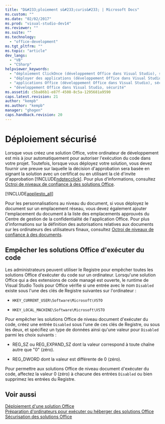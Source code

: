 ```yaml
---
title: "D&#233;ploiement s&#233;curis&#233; | Microsoft Docs"
ms.custom: ""
ms.date: "02/02/2017"
ms.prod: "visual-studio-dev14"
ms.reviewer: ""
ms.suite: ""
ms.technology: 
  - "office-development"
ms.tgt_pltfrm: ""
ms.topic: "article"
dev_langs: 
  - "VB"
  - "CSharp"
helpviewer_keywords: 
  - "déploiement ClickOnce (développement Office dans Visual Studio), sécurité"
  - "déployer des applications (développement Office dans Visual Studio), sécurité"
  - "applications Office (développement Office dans Visual Studio), sécurité"
  - "développement Office dans Visual Studio, sécurité"
ms.assetid: c5ba86b1-e87f-4508-8c5a-1295681a9590
caps.latest.revision: 21
author: "kempb"
ms.author: "kempb"
manager: "ghogen"
caps.handback.revision: 20
---
```

# D&#233;ploiement s&#233;curis&#233;
  Lorsque vous créez une solution Office, votre ordinateur de développement est mis à jour automatiquement pour autoriser l'exécution du code dans votre projet.  Toutefois, lorsque vous déployez votre solution, vous devez fournir une preuve sur laquelle la décision d'approbation sera basée en signant la solution avec un certificat ou en utilisant la clé d'invite d'approbation [!INCLUDE[ndptecclick](../vsto/includes/ndptecclick-md.md)].  Pour plus d’informations, consultez [Octroi de niveaux de confiance à des solutions Office](../vsto/granting-trust-to-office-solutions.md).  
  
 [!INCLUDE[appliesto_all](../vsto/includes/appliesto-all-md.md)]  
  
 Pour les personnalisations au niveau du document, si vous déployez le document sur un emplacement réseau, vous devez également ajouter l'emplacement du document à la liste des emplacements approuvés du Centre de gestion de la confidentialité de l'application Office.  Pour plus d'informations sur la définition des autorisations relatives aux documents sur les ordinateurs des utilisateurs finaux, consultez [Octroi de niveaux de confiance à des documents](../vsto/granting-trust-to-documents.md).  
  
## Empêcher les solutions Office d'exécuter du code  
 Les administrateurs peuvent utiliser le Registre pour empêcher toutes les solutions Office d'exécuter du code sur un ordinateur.  Lorsqu'une solution Office qui a des extensions de code managé est ouverte, le runtime de Visual Studio Tools pour Office vérifie si une entrée avec le nom `Disabled` existe sous l'une des clés de Registre suivantes sur l'ordinateur :  
  
-   `HKEY_CURRENT_USER\Software\Microsoft\VSTO`  
  
-   `HKEY_LOCAL_MACHINE\Software\Microsoft\VSTO`  
  
 Pour empêcher les solutions Office de niveau document d'exécuter du code, créez une entrée `Disabled` sous l'une de ces clés de Registre, ou sous les deux, et spécifiez un type de données ainsi qu'une valeur pour `Disabled` parmi les choix suivants :  
  
-   REG\_SZ ou REG\_EXPAND\_SZ dont la valeur correspond à toute chaîne autre que "0" \(zéro\).  
  
-   REG\_DWORD dont la valeur est différente de 0 \(zéro\).  
  
 Pour permettre aux solutions Office de niveau document d'exécuter du code, affectez la valeur 0 \(zéro\) à chacune des entrées `Disabled` ou bien supprimez les entrées du Registre.  
  
## Voir aussi  
 [Déploiement d'une solution Office](../vsto/deploying-an-office-solution.md)   
 [Préparation d'ordinateurs pour exécuter ou héberger des solutions Office](http://msdn.microsoft.com/fr-fr/be1b173f-7261-4d74-aa4e-94ccd43db8d8)   
 [Sécurisation des solutions Office](../vsto/securing-office-solutions.md)  
  
  